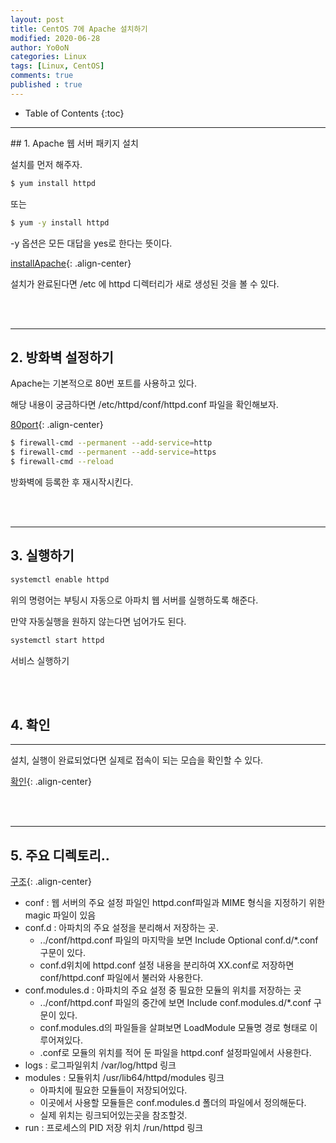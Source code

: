 ```yaml
---
layout: post
title: CentOS 7에 Apache 설치하기
modified: 2020-06-28
author: Yo0oN
categories: Linux
tags: [Linux, CentOS]
comments: true
published : true
---
```


* Table of Contents
{:toc}

<hr>
## 1. Apache 웹 서버 패키지 설치

설치를 먼저 해주자.
```bash
$ yum install httpd
```

또는

```bash
$ yum -y install httpd
```

-y 옵션은 모든 대답을 yes로 한다는 뜻이다.

[installApache](/images/installApache/installApache01.jpg "Apache 설치중"){: .align-center}

설치가 완료된다면 /etc 에 httpd 디렉터리가 새로 생성된 것을 볼 수 있다.

<br>
<br>
<hr>

## 2. 방화벽 설정하기

Apache는 기본적으로 80번 포트를 사용하고 있다.

해당 내용이 궁금하다면 /etc/httpd/conf/httpd.conf 파일을 확인해보자.

[80port](/images/installApache/installApache02.jpg "포트번호 확인해보기"){: .align-center}

```bash
$ firewall-cmd --permanent --add-service=http
$ firewall-cmd --permanent --add-service=https
$ firewall-cmd --reload
```

방화벽에 등록한 후 재시작시킨다.

<br>
<br>
<hr>

## 3. 실행하기

```bash
systemctl enable httpd
```

위의 명령어는 부팅시 자동으로 아파치 웹 서버를 실행하도록 해준다.

만약 자동실행을 원하지 않는다면 넘어가도 된다.

```bash
systemctl start httpd
```

서비스 실행하기

<br>
<br>

## 4. 확인
<hr>

설치, 실행이 완료되었다면 실제로 접속이 되는 모습을 확인할 수 있다.

[확인](/images/posts/installApache/installApache03.jpg "확인"){: .align-center}

<br>
<br>
<hr>

## 5. 주요 디렉토리..

[구조](/images/posts/installApache/installApache04.png "구조"){: .align-center}

<ul>
  <li>conf : 웹 서버의 주요 설정 파일인 httpd.conf파일과 MIME 형식을 지정하기 위한 magic 파일이 있음</li>
  <li>conf.d : 아파치의 주요 설정을 분리해서 저장하는 곳.
    <ul>
      <li>../conf/httpd.conf 파일의 마지막을 보면 Include Optional conf.d/*.conf 구문이 있다.</li>
      <li>conf.d위치에 httpd.conf 설정 내용을 분리하여 XX.conf로 저장하면 conf/httpd.conf 파일에서 불러와 사용한다.</li>
    </ul>
  </li>
  <li>conf.modules.d : 아파치의 주요 설정 중 필요한 모듈의 위치를 저장하는 곳
    <ul>
      <li>../conf/httpd.conf 파일의 중간에 보면 Include conf.modules.d/*.conf 구문이 있다.</li>
      <li>conf.modules.d의 파일들을 살펴보면 LoadModule 모듈명 경로 형태로 이루어져있다.</li>
      <li>.conf로 모듈의 위치를 적어 둔 파일을 httpd.conf 설정파일에서 사용한다.</li>
    </ul>
  </li>
  <li>logs : 로그파일위치 /var/log/httpd 링크</li>
  <li>modules : 모듈위치 /usr/lib64/httpd/modules 링크
    <ul>
      <li>아파치에 필요한 모듈들이 저장되어있다.</li>
      <li>이곳에서 사용할 모듈들은 conf.modules.d 폴더의 파일에서 정의해둔다.</li>
      <li>실제 위치는 링크되어있는곳을 참조할것.</li>
    </ul>
  </li>
  <li>run : 프로세스의 PID 저장 위치 /run/httpd 링크</li>

